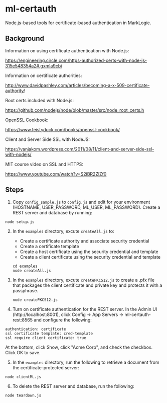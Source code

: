# ml-certauth

Node.js-based tools for certificate-based authentication in MarkLogic.

## Background

Information on using certificate authentication with Node.js:

https://engineering.circle.com/https-authorized-certs-with-node-js-315e548354a2#.gxmla9cbi

Information on certificate authorities:

http://www.davidpashley.com/articles/becoming-a-x-509-certificate-authority/

Root certs included with Node.js:

https://github.com/nodejs/node/blob/master/src/node_root_certs.h

OpenSSL Cookbook:

https://www.feistyduck.com/books/openssl-cookbook/

Client and Server Side SSL with NodeJS:

https://vanjakom.wordpress.com/2011/08/11/client-and-server-side-ssl-with-nodejs/

MIT course video on SSL and HTTPS:

https://www.youtube.com/watch?v=S2iBR2ZlZf0


## Steps

1. Copy `config_sample.js` to `config.js` and edit for your environment (HOSTNAME, USER_PASSWORD, ML_USER, ML_PASSWORD). Create a REST server and database by running:

  `node setup.js`

2. In the `examples` directory, excute `createAll.js` to:

   - Create a certificate authority and associate security credential
   - Create a certificate template
   - Create a host certificate using the security credential and template
   - Create a client certificate using the security credential and template
   ```
   cd examples
   node createAll.js
   ```

3. In the `examples` directory, excute `createPKCS12.js` to create a .pfx file that packages the client certificate and private key and protects it with a passphrase.

   `node createPKCS12.js`

4. Turn on certificate authentication for the REST server. In the Admin UI (http://localhost:8001), click Config -> App Servers -> ml-certauth-rest:8565 and configure the following:
  ```
  authentication: certificate
  ssl certificate template: cred-template
  ssl require client certificate: true
  ```
  At the bottom, click Show, click "Acme Corp", and check the checkbox. Click OK to save.

5. In the `examples` directory,  run the following to retrieve a document from the certificate-protected server:

  `node clientML.js`

6. To delete the REST server and database, run the following:

  `node teardown.js`
